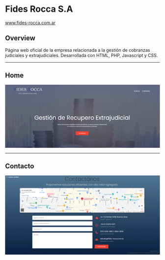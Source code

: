 # Fides Rocca S.A
www.fides-rocca.com.ar

## Overview
Página web oficial de la empresa relacionada a la gestión de cobranzas judiciales y extrajudiciales. Desarrollada con HTML, PHP, Javascript y CSS.

---

## Home

<img src="https://github.com/patorosso/fides-page/blob/master/images/index_fides.png?raw=true" width="1000"/>
                                                                                                                                                
---
                                                                                                                                                
## Contacto

<img src="https://github.com/patorosso/fides-page/blob/master/images/contacto_fides.PNG?raw=true" width="1000"/>
